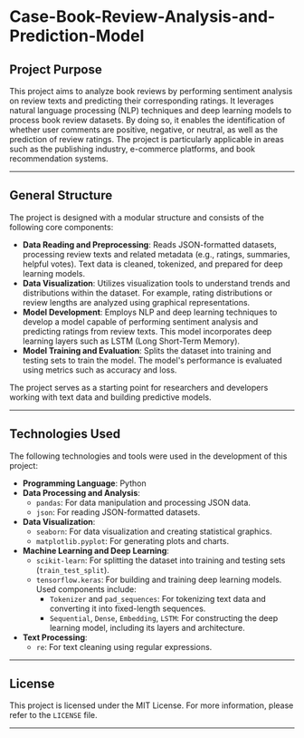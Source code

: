 # Case-Book-Review-Analysis-and-Prediction-Model

## Project Purpose

This project aims to analyze book reviews by performing sentiment analysis on review texts and predicting their corresponding ratings. It leverages natural language processing (NLP) techniques and deep learning models to process book review datasets. By doing so, it enables the identification of whether user comments are positive, negative, or neutral, as well as the prediction of review ratings. The project is particularly applicable in areas such as the publishing industry, e-commerce platforms, and book recommendation systems.

---

## General Structure

The project is designed with a modular structure and consists of the following core components:

- **Data Reading and Preprocessing**: Reads JSON-formatted datasets, processing review texts and related metadata (e.g., ratings, summaries, helpful votes). Text data is cleaned, tokenized, and prepared for deep learning models.
- **Data Visualization**: Utilizes visualization tools to understand trends and distributions within the dataset. For example, rating distributions or review lengths are analyzed using graphical representations.
- **Model Development**: Employs NLP and deep learning techniques to develop a model capable of performing sentiment analysis and predicting ratings from review texts. This model incorporates deep learning layers such as LSTM (Long Short-Term Memory).
- **Model Training and Evaluation**: Splits the dataset into training and testing sets to train the model. The model's performance is evaluated using metrics such as accuracy and loss.

The project serves as a starting point for researchers and developers working with text data and building predictive models.

---

## Technologies Used

The following technologies and tools were used in the development of this project:

- **Programming Language**: Python
- **Data Processing and Analysis**:
  - `pandas`: For data manipulation and processing JSON data.
  - `json`: For reading JSON-formatted datasets.
- **Data Visualization**:
  - `seaborn`: For data visualization and creating statistical graphics.
  - `matplotlib.pyplot`: For generating plots and charts.
- **Machine Learning and Deep Learning**:
  - `scikit-learn`: For splitting the dataset into training and testing sets (`train_test_split`).
  - `tensorflow.keras`: For building and training deep learning models. Used components include:
    - `Tokenizer` and `pad_sequences`: For tokenizing text data and converting it into fixed-length sequences.
    - `Sequential`, `Dense`, `Embedding`, `LSTM`: For constructing the deep learning model, including its layers and architecture.
- **Text Processing**:
  - `re`: For text cleaning using regular expressions.
 
---

## License

This project is licensed under the MIT License. For more information, please refer to the `LICENSE` file.

---
